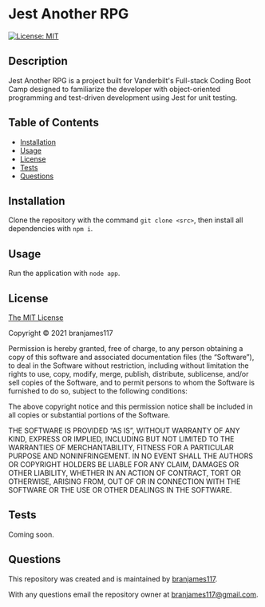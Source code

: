 # Jest Another RPG

[![License: MIT](https://img.shields.io/badge/License-MIT-yellow.svg)](https://opensource.org/licenses/MIT)

## Description

Jest Another RPG is a project built for Vanderbilt's Full-stack Coding Boot Camp designed to familiarize the developer with object-oriented programming and test-driven development using Jest for unit testing.

## Table of Contents

- [Installation](#installation)
- [Usage](#usage)
- [License](#license)
- [Tests](#tests)
- [Questions](#questions)

## Installation

Clone the repository with the command `git clone <src>`, then install all dependencies with `npm i`.

## Usage

Run the application with `node app`.

## License

[The MIT License](https://mit-license.org/)

Copyright © 2021 branjames117

Permission is hereby granted, free of charge, to any person obtaining a copy of this software and associated documentation files (the “Software”), to deal in the Software without restriction, including without limitation the rights to use, copy, modify, merge, publish, distribute, sublicense, and/or sell copies of the Software, and to permit persons to whom the Software is furnished to do so, subject to the following conditions:

The above copyright notice and this permission notice shall be included in all copies or substantial portions of the Software.

THE SOFTWARE IS PROVIDED “AS IS”, WITHOUT WARRANTY OF ANY KIND, EXPRESS OR IMPLIED, INCLUDING BUT NOT LIMITED TO THE WARRANTIES OF MERCHANTABILITY, FITNESS FOR A PARTICULAR PURPOSE AND NONINFRINGEMENT. IN NO EVENT SHALL THE AUTHORS OR COPYRIGHT HOLDERS BE LIABLE FOR ANY CLAIM, DAMAGES OR OTHER LIABILITY, WHETHER IN AN ACTION OF CONTRACT, TORT OR OTHERWISE, ARISING FROM, OUT OF OR IN CONNECTION WITH THE SOFTWARE OR THE USE OR OTHER DEALINGS IN THE SOFTWARE.

## Tests

Coming soon.

## Questions

This repository was created and is maintained by [branjames117](https://github.com/branjames117).

With any questions email the repository owner at [branjames117@gmail.com](mailto:branjames117@gmail.com).

